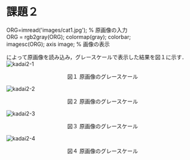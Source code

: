 # 課題２

ORG=imread('images/cat1.jpg'); % 原画像の入力  
ORG = rgb2gray(ORG); colormap(gray); colorbar;  
imagesc(ORG); axis image; % 画像の表示  

によって原画像を読み込み，グレースケールで表示した結果を図１に示す．
![kadai2-1](https://github.com/y-ascll/image_processing/blob/master/mdimages/kadai2-1.jpg)
<div align="center">
図１ 原画像のグレースケール  
</div>  

![kadai2-2](https://github.com/y-ascll/image_processing/blob/master/mdimages/kadai2-2.jpg)
<div align="center">
図２ 原画像のグレースケール  
</div>  

![kadai2-3](https://github.com/y-ascll/image_processing/blob/master/mdimages/kadai2-3.jpg)
<div align="center">
図３ 原画像のグレースケール  
</div>  

![kadai2-4](https://github.com/y-ascll/image_processing/blob/master/mdimages/kadai2-4.jpg)
<div align="center">
図４ 原画像のグレースケール  
</div>  
